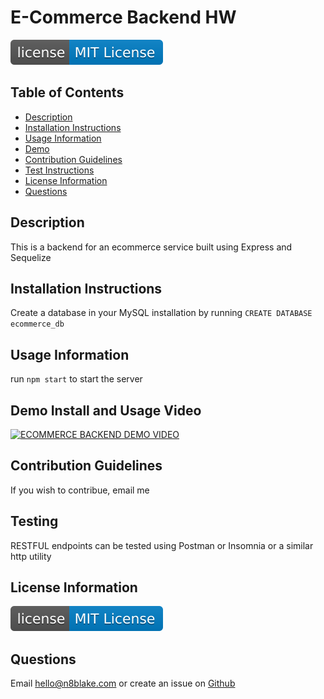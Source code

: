# E-Commerce Backend HW

<a href="https://opensource.org/licenses"><img src="badge.svg" /></a>

## Table of Contents
* [Description](#description)
* [Installation Instructions](#installation-instructions)
* [Usage Information](#usage-information)
* [Demo](#Demo-Install-and-Usage-Video)
* [Contribution Guidelines](#contribution-guidelines)
* [Test Instructions](#test-instructions)
* [License Information](#license-information)
* [Questions](#questions)

## Description
This is a backend for an ecommerce service built using Express and Sequelize

## Installation Instructions
Create a database in your MySQL installation by running ```CREATE DATABASE ecommerce_db```

## Usage Information
run ```npm start``` to start the server

## Demo Install and Usage Video

[![ECOMMERCE BACKEND DEMO VIDEO](https://img.youtube.com/vi/Pt-A7y-HRzM/0.jpg)](https://www.youtube.com/watch?v=Pt-A7y-HRzM)

## Contribution Guidelines
If you wish to contribue, email me

## Testing
RESTFUL endpoints can be tested using Postman or Insomnia or a similar http utility 

## License Information

<a href="https://opensource.org/licenses"><img src="badge.svg" /></a>


		

## Questions
Email [hello@n8blake.com](mailto:hello@n8blake.com)
or create an issue on [Github](https://github.com/n8blake)  
